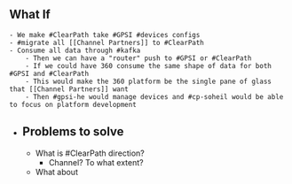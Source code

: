 ## What If
	- We make #ClearPath take #GPSI #devices configs
	- #migrate all [[Channel Partners]] to #ClearPath
	- Consume all data through #kafka
		- Then we can have a "router" push to #GPSI or #ClearPath
		- If we could have 360 consume the same shape of data for both #GPSI and #ClearPath
		- This would make the 360 platform be the single pane of glass that [[Channel Partners]] want
		- Then #gpsi-he would manage devices and #cp-soheil would be able to focus on platform development
- ## Problems to solve
	- What is #ClearPath direction?
		- Channel? To what extent?
	- What about